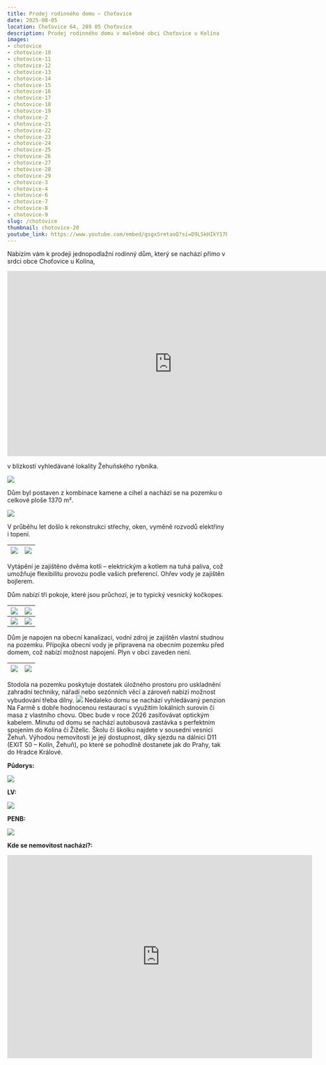 ```yaml
---
title: Prodej rodinného domu – Choťovice
date: 2025-08-05
location: Choťovice 64, 289 05 Choťovice
description: Prodej rodinného domu v malebné obci Choťovice u Kolína
images:
- chotovice
- chotovice-10
- chotovice-11
- chotovice-12
- chotovice-13
- chotovice-14
- chotovice-15
- chotovice-16
- chotovice-17
- chotovice-18
- chotovice-19
- chotovice-2
- chotovice-21
- chotovice-22
- chotovice-23
- chotovice-24
- chotovice-25
- chotovice-26
- chotovice-27
- chotovice-28
- chotovice-29
- chotovice-3
- chotovice-4
- chotovice-6
- chotovice-7
- chotovice-8
- chotovice-9
slug: /chotovice
thumbnail: chotovice-20
youtube_link: https://www.youtube.com/embed/gsgxSretaoQ?si=D9LSkHIkY17EWt5i
---
```

Nabízím vám k prodeji jednopodlažní rodinný dům, který se nachází přímo v srdci obce Choťovice u Kolína, 

<iframe width="755" height="425" src="https://www.youtube.com/embed/gsgxSretaoQ?si=wVr7S_XsMyjVxEFe" title="YouTube video player" frameborder="0" allow="accelerometer; autoplay; clipboard-write; encrypted-media; gyroscope; picture-in-picture; web-share" referrerpolicy="strict-origin-when-cross-origin" allowfullscreen></iframe>

v blízkostí vyhledávané lokality Žehuňského rybníka.

![](https://res.cloudinary.com/dgnpeadbj/image/upload/v1754657656/chotovice-6.jpg)

Dům byl postaven z kombinace kamene a cihel a nachází se na pozemku o celkové ploše 1370 m².

![](https://res.cloudinary.com/dgnpeadbj/image/upload/v1754657655/chotovice-3.jpg)

V průběhu let došlo k rekonstrukci střechy, oken, vyměně rozvodů elektřiny i topení. 

| ![](https://res.cloudinary.com/dgnpeadbj/image/upload/v1754657670/chotovice-25.jpg) | ![](https://res.cloudinary.com/dgnpeadbj/image/upload/v1754657669/chotovice-23.jpg) |
| ----------------------------------------------------------------------------------- | ----------------------------------------------------------------------------------- |

Vytápění je zajištěno dvěma kotli – elektrickým a kotlem na tuhá paliva, což umožňuje flexibilitu provozu podle vašich preferencí. Ohřev vody je zajištěn bojlerem. 

Dům nabízí tři pokoje, které jsou průchozí, je to typický vesnický kočkopes.

| ![](https://res.cloudinary.com/dgnpeadbj/image/upload/v1754657662/chotovice-15.jpg) | ![](https://res.cloudinary.com/dgnpeadbj/image/upload/v1754657660/chotovice-12.jpg) |
| ----------------------------------------------------------------------------------- | ----------------------------------------------------------------------------------- |
| ![](https://res.cloudinary.com/dgnpeadbj/image/upload/v1754657659/chotovice-10.jpg) | ![](https://res.cloudinary.com/dgnpeadbj/image/upload/v1754657658/chotovice-9.jpg)  |

Dům je napojen na obecní kanalizaci, vodní zdroj je zajištěn vlastní studnou na pozemku. Přípojka obecní vody je připravena na obecním pozemku před domem, což nabízí možnost napojení. Plyn v obci zaveden není.

| ![](https://res.cloudinary.com/dgnpeadbj/image/upload/v1754657664/chotovice-18.jpg) | ![](https://res.cloudinary.com/dgnpeadbj/image/upload/v1754657664/chotovice-17.jpg) |
| ----------------------------------------------------------------------------------- | ----------------------------------------------------------------------------------- |

Stodola na pozemku poskytuje dostatek úložného prostoru pro uskladnění zahradní techniky, nářadí nebo sezónních věcí a zároveň nabízí možnost vybudování třeba dílny.
![](https://res.cloudinary.com/dgnpeadbj/image/upload/v1754657673/chotovice-28.jpg)
Nedaleko domu se nachází vyhledávaný penzion Na Farmě s dobře hodnocenou restaurací s využitím lokálních surovin či masa z vlastního chovu.
Obec bude v roce 2026 zasíťovávat optickým kabelem.
Minutu od domu se nachází autobusová zastávka s perfektním spojením do Kolína či Žiželic.
Školu či školku najdete v sousední vesnici Žehuň.
Výhodou nemovitosti je její dostupnost, díky sjezdu na dálnici D11 (EXIT 50 – Kolín, Žehuň), po které se pohodlně dostanete jak do Prahy, tak do Hradce Králové.

**Půdorys:**

![](https://res.cloudinary.com/dgnpeadbj/image/upload/v1754657673/chotovice-29.jpg)

**LV:**

![](https://res.cloudinary.com/dgnpeadbj/image/upload/v1754659741/chotovice-36.png)

**PENB:**

![](https://res.cloudinary.com/dgnpeadbj/image/upload/v1754659728/chotovice-35.png)

**Kde se nemovitost nachází?:**

<iframe style="border:none" src="https://mapy.com/s/fudevohuma" width="700" height="466" frameborder="0"></iframe>
